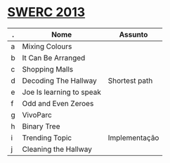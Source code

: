 [SWERC 2013](http://codeforces.com/gym/100443)
================

 . | Nome | Assunto
    --- | ---- | ---
a |Mixing Colours           |
b |It Can Be Arranged       |
c |Shopping Malls           |
d |Decoding The Hallway     | Shortest path
e |Joe Is learning to speak |
f |Odd and Even Zeroes      |
g |VivoParc                 |
h |Binary Tree              |
i |Trending Topic           | Implementação
j |Cleaning the Hallway     |
